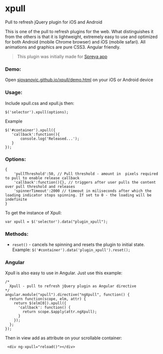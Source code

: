 xpull
=====

Pull to refresh jQuery plugin for iOS and Android

This is one of the pull to refresh plugins for the web. What distinguishes it from the others is that it is lightweight, extremely easy to use and optimized for both Android (mobile Chrome browser) and iOS (mobile safari).
All animations and graphics are pure CSS3. Angular friendly.

>This plugin was initially made for [Spreya app](http://spreya.com/ "Spreya")

### Demo:

Open [sjovanovic.github.io/xpull/demo.html](http://sjovanovic.github.io/xpull/demo.html) on your iOS or Android device

### Usage:

Include xpull.css and xpull.js then:

 ```
 $('selector').xpull(options);
 ```

 Example

 ```
 $('#container').xpull({
    'callback':function(){
        console.log('Released...');
    }
 });
 ```

### Options:

``` 
{ 
    'pullThreshold':50, // Pull threshold - amount in  pixels required to pull to enable release callback
    'callback':function(){}, // triggers after user pulls the content over pull threshold and releases
    'spinnerTimeout':2000 // timeout in miliseconds after which the loading indicator stops spinning. If set to 0 - the loading will be indefinite
}  
``` 

 To get the instance of Xpull:

 ```
 var xpull = $('selector').data("plugin_xpull");
 ```

### Methods:

 * `reset()` - cancels he spinning and resets the plugin to initial state. Example: `$('#container').data('plugin_xpull').reset();`
 
 
### Angular

Xpull is also easy to use in Angular. Just use this example:

```
/*
  Xpull - pull to refresh jQuery plugin as Angular directive
*/
angular.module("xpull").directive("ngXpull", function() {
  return function(scope, elm, attr) {
    return $(elm[0]).xpull({
      'callback': function() {
        return scope.$apply(attr.ngXpull);
      }
    });
  };
});
```
Then in view add as attribute on your scrollable container:

```
 <div ng-xpull="reload()"></div>

```
